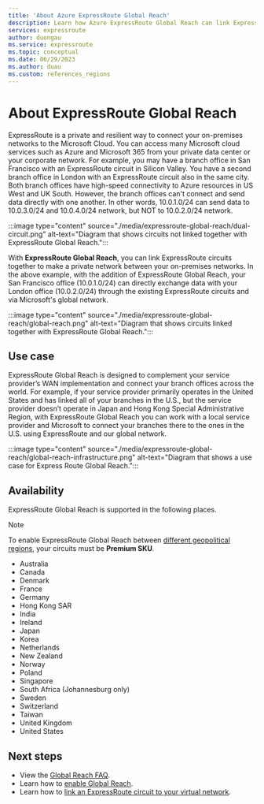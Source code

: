 ```yaml
---
title: 'About Azure ExpressRoute Global Reach'
description: Learn how Azure ExpressRoute Global Reach can link ExpressRoute circuits together to make a private network between your on-premises networks.
services: expressroute
author: duongau
ms.service: expressroute
ms.topic: conceptual
ms.date: 06/29/2023
ms.author: duau
ms.custom: references_regions
---
```


# About ExpressRoute Global Reach

ExpressRoute is a private and resilient way to connect your on-premises networks to the Microsoft Cloud. You can access many Microsoft cloud services such as Azure and Microsoft 365 from your private data center or your corporate network. For example, you may have a branch office in San Francisco with an ExpressRoute circuit in Silicon Valley. You have a second branch office in London with an ExpressRoute circuit also in the same city. Both branch offices have high-speed connectivity to Azure resources in US West and UK South. However, the branch offices can't connect and send data directly with one another. In other words, 10.0.1.0/24 can send data to 10.0.3.0/24 and 10.0.4.0/24 network, but NOT to 10.0.2.0/24 network.

:::image type="content" source="./media/expressroute-global-reach/dual-circuit.png" alt-text="Diagram that shows circuits not linked together with ExpressRoute Global Reach.":::

With **ExpressRoute Global Reach**, you can link ExpressRoute circuits together to make a private network between your on-premises networks. In the above example, with the addition of ExpressRoute Global Reach, your San Francisco office (10.0.1.0/24) can directly exchange data with your London office (10.0.2.0/24) through the existing ExpressRoute circuits and via Microsoft's global network. 

:::image type="content" source="./media/expressroute-global-reach/global-reach.png" alt-text="Diagram that shows circuits linked together with ExpressRoute Global Reach.":::

## Use case

ExpressRoute Global Reach is designed to complement your service provider’s WAN implementation and connect your branch offices across the world. For example, if your service provider primarily operates in the United States and has linked all of your branches in the U.S., but the service provider doesn’t operate in Japan and Hong Kong Special Administrative Region, with ExpressRoute Global Reach you can work with a local service provider and Microsoft to connect your branches there to the ones in the U.S. using ExpressRoute and our global network.

:::image type="content" source="./media/expressroute-global-reach/global-reach-infrastructure.png" alt-text="Diagram that shows a use case for Express Route Global Reach.":::

## Availability

ExpressRoute Global Reach is supported in the following places. 

> [!NOTE] 
> To enable ExpressRoute Global Reach between [different geopolitical regions](expressroute-locations-providers.md#locations), your circuits must be **Premium SKU**.

* Australia
* Canada
* Denmark
* France
* Germany
* Hong Kong SAR
* India
* Ireland
* Japan
* Korea
* Netherlands
* New Zealand
* Norway
* Poland
* Singapore
* South Africa (Johannesburg only)
* Sweden
* Switzerland
* Taiwan
* United Kingdom
* United States

## Next steps

- View the [Global Reach FAQ](expressroute-faqs.md#globalreach).
- Learn how to [enable Global Reach](expressroute-howto-set-global-reach.md).
- Learn how to [link an ExpressRoute circuit to your virtual network](expressroute-howto-linkvnet-arm.md).
